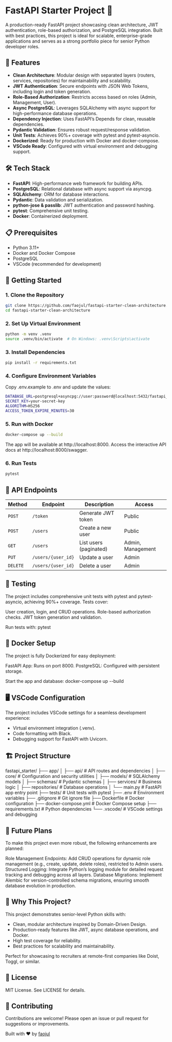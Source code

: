 # FastAPI Starter Project 🚀
A production-ready FastAPI project showcasing clean architecture, JWT authentication, role-based authorization, and PostgreSQL integration. Built with best practices, this project is ideal for scalable, enterprise-grade applications and serves as a strong portfolio piece for senior Python developer roles.

## 🎯 Features

- **Clean Architecture**: Modular design with separated layers (routers, services, repositories) for maintainability and scalability.
- **JWT Authentication**: Secure endpoints with JSON Web Tokens, including login and token generation.
- **Role-Based Authorization**: Restricts access based on roles (Admin, Management, User).
- **Async PostgreSQL**: Leverages SQLAlchemy with async support for high-performance database operations.
- **Dependency Injection**: Uses FastAPI’s Depends for clean, reusable dependencies.
- **Pydantic Validation**: Ensures robust request/response validation.
- **Unit Tests**: Achieves 90%+ coverage with pytest and pytest-asyncio.
- **Dockerized**: Ready for production with Docker and docker-compose.
- **VSCode Ready**: Configured with virtual environment and debugging support.

## 🛠️ Tech Stack

- **FastAPI**: High-performance web framework for building APIs.
- **PostgreSQL**: Relational database with async support via asyncpg.
- **SQLAlchemy**: ORM for database interactions.
- **Pydantic**: Data validation and serialization.
- **python-jose & passlib**: JWT authentication and password hashing.
- **pytest**: Comprehensive unit testing.
- **Docker**: Containerized deployment.

## 📋 Prerequisites

- Python 3.11+
- Docker and Docker Compose
- PostgreSQL
- VSCode (recommended for development)

## 🚀 Getting Started
### 1. Clone the Repository
````bash
git clone https://github.com/faojul/fastapi-starter-clean-architecture.git
cd fastapi-starter-clean-architecture
````
### 2. Set Up Virtual Environment
````bash
python -m venv .venv
source .venv/bin/activate  # On Windows: .venv\Scripts\activate
````
### 3. Install Dependencies
````bash
pip install -r requirements.txt
````
### 4. Configure Environment Variables
Copy .env.example to .env and update the values:
````bash
DATABASE_URL=postgresql+asyncpg://user:password@localhost:5432/fastapi_db
SECRET_KEY=your-secret-key
ALGORITHM=HS256
ACCESS_TOKEN_EXPIRE_MINUTES=30
````
### 5. Run with Docker
````bash
docker-compose up --build
````
The app will be available at http://localhost:8000. Access the interactive API docs at http://localhost:8000/swagger.
### 6. Run Tests
````bash
pytest
````
## 🔗 API Endpoints

| Method  | Endpoint            | Description                    | Access                |
|---------|---------------------|--------------------------------|-----------------------|
| `POST`  | `/token`            | Generate JWT token             | Public                |
| `POST`  | `/users`            | Create a new user              | Public                |
| `GET`   | `/users`            | List users (paginated)         | Admin, Management     |
| `PUT`   | `/users/{user_id}`  | Update a user                  | Admin                 |
| `DELETE`| `/users/{user_id}`  | Delete a user                  | Admin                 |


## 🧪 Testing
The project includes comprehensive unit tests with pytest and pytest-asyncio, achieving 90%+ coverage. Tests cover:

User creation, login, and CRUD operations.
Role-based authorization checks.
JWT token generation and validation.

Run tests with:
pytest

## 🐳 Docker Setup
The project is fully Dockerized for easy deployment:

FastAPI App: Runs on port 8000.
PostgreSQL: Configured with persistent storage.

Start the app and database:
docker-compose up --build

## 🖥️ VSCode Configuration
The project includes VSCode settings for a seamless development experience:

- Virtual environment integration (.venv).
- Code formatting with Black.
- Debugging support for FastAPI with Uvicorn.

## 🏗️ Project Structure
fastapi_starter/
├── app/
│   ├── api/              # API routes and dependencies
│   ├── core/             # Configuration and security utilities
│   ├── models/           # SQLAlchemy models
│   ├── schemas/          # Pydantic schemas
│   ├── services/         # Business logic
│   ├── repositories/     # Database operations
│   └── main.py           # FastAPI app entry point
├── tests/                # Unit tests with pytest
├── .env                  # Environment variables
├── .gitignore            # Git ignore file
├── Dockerfile            # Docker configuration
├── docker-compose.yml    # Docker Compose setup
├── requirements.txt      # Python dependencies
└── .vscode/              # VSCode settings and debugging

## 🔮 Future Plans
To make this project even more robust, the following enhancements are planned:

Role Management Endpoints: Add CRUD operations for dynamic role management (e.g., create, update, delete roles), restricted to Admin users.
Structured Logging: Integrate Python’s logging module for detailed request tracking and debugging across all layers.
Database Migrations: Implement Alembic for version-controlled schema migrations, ensuring smooth database evolution in production.

## 🌟 Why This Project?
This project demonstrates senior-level Python skills with:

- Clean, modular architecture inspired by Domain-Driven Design.
- Production-ready features like JWT, async database operations, and Docker.
- High test coverage for reliability.
- Best practices for scalability and maintainability.

Perfect for showcasing to recruiters at remote-first companies like Doist, Toggl, or similar.

## 📄 License
MIT License. See LICENSE for details.

## 🤝 Contributing
Contributions are welcome! Please open an issue or pull request for suggestions or improvements.

Built with ❤️ by [faojul](linkedin.com/in/faojul-ahsan)
